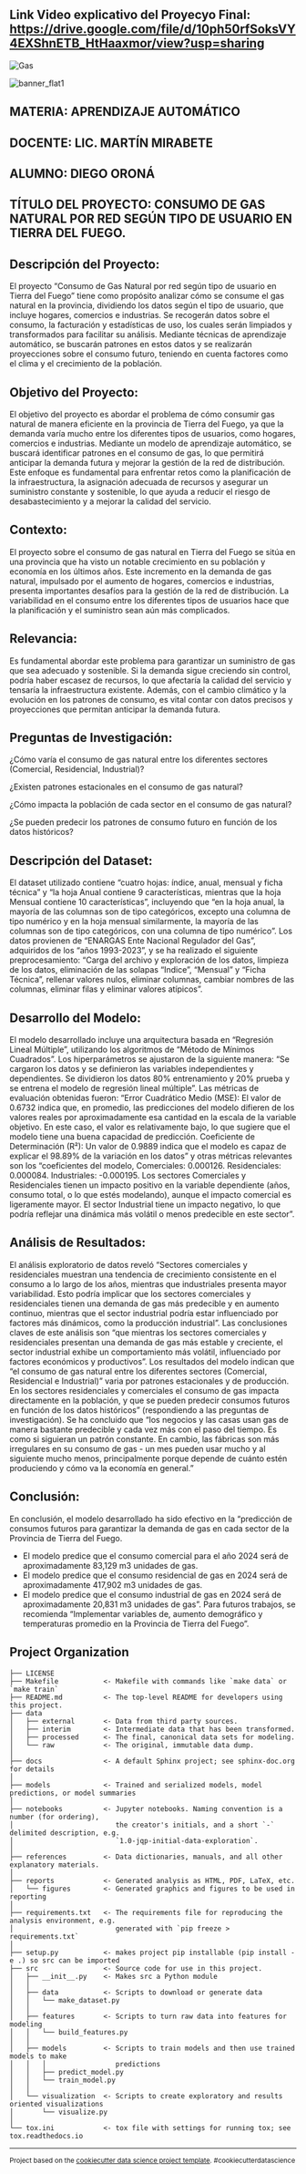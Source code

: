 ## Link Video explicativo del Proyecyo Final: https://drive.google.com/file/d/10ph50rfSoksVY4EXShnETB_HtHaaxmor/view?usp=sharing

![Gas](https://github.com/user-attachments/assets/191ee540-9b02-43f1-9dd9-8c7f95c6ca0d)

![banner_flat1](https://github.com/user-attachments/assets/81259883-b2bd-4db5-bf90-547c8d3d96af)

## MATERIA: APRENDIZAJE AUTOMÁTICO
## DOCENTE: LIC. MARTÍN MIRABETE
## ALUMNO: DIEGO ORONÁ
## TÍTULO DEL PROYECTO: CONSUMO DE GAS NATURAL POR RED SEGÚN TIPO DE USUARIO EN TIERRA DEL FUEGO.

## Descripción del Proyecto:
El proyecto “Consumo de Gas Natural por red según tipo de usuario en Tierra del Fuego” tiene como propósito analizar cómo se consume el gas natural en la provincia, dividiendo los datos según el tipo de usuario, que incluye hogares, comercios e industrias. Se recogerán datos sobre el consumo, la facturación y estadísticas de uso, los cuales serán limpiados y transformados para facilitar su análisis. Mediante técnicas de aprendizaje automático, se buscarán patrones en estos datos y se realizarán proyecciones sobre el consumo futuro, teniendo en cuenta factores como el clima y el crecimiento de la población.

## Objetivo del Proyecto:
El objetivo del proyecto es abordar el problema de cómo consumir gas natural de manera eficiente en la provincia de Tierra del Fuego, ya que la demanda varía mucho entre los diferentes tipos de usuarios, como hogares, comercios e industrias. Mediante un modelo de aprendizaje automático, se buscará identificar patrones en el consumo de gas, lo que permitirá anticipar la demanda futura y mejorar la gestión de la red de distribución. Este enfoque es fundamental para enfrentar retos como la planificación de la infraestructura, la asignación adecuada de recursos y asegurar un suministro constante y sostenible, lo que ayuda a reducir el riesgo de desabastecimiento y a mejorar la calidad del servicio.

## Contexto:
El proyecto sobre el consumo de gas natural en Tierra del Fuego se sitúa en una provincia que ha visto un notable crecimiento en su población y economía en los últimos años. Este incremento en la demanda de gas natural, impulsado por el aumento de hogares, comercios e industrias, presenta importantes desafíos para la gestión de la red de distribución. La variabilidad en el consumo entre los diferentes tipos de usuarios hace que la planificación y el suministro sean aún más complicados.

## Relevancia:
Es fundamental abordar este problema para garantizar un suministro de gas que sea adecuado y sostenible. Si la demanda sigue creciendo sin control, podría haber escasez de recursos, lo que afectaría la calidad del servicio y tensaría la infraestructura existente. Además, con el cambio climático y la evolución en los patrones de consumo, es vital contar con datos precisos y proyecciones que permitan anticipar la demanda futura.

## Preguntas de Investigación:
¿Cómo varía el consumo de gas natural entre los diferentes sectores (Comercial, Residencial, Industrial)?

¿Existen patrones estacionales en el consumo de gas natural?

¿Cómo impacta la población de cada sector en el consumo de gas natural?

¿Se pueden predecir los patrones de consumo futuro en función de los datos históricos?

## Descripción del Dataset:
El dataset utilizado contiene “cuatro hojas: índice, anual, mensual y ficha técnica” y “la hoja Anual contiene 9 características, mientras que la hoja Mensual contiene 10 características”, incluyendo que “en la hoja anual, la mayoría de las columnas son de tipo categóricos, excepto una columna de tipo numérico y en la hoja mensual similarmente, la mayoría de las columnas son de tipo categóricos, con una columna de tipo numérico”. Los datos provienen de “ENARGAS Ente Nacional Regulador del Gas”, adquiridos de los “años 1993-2023”, y se ha realizado el siguiente preprocesamiento: “Carga del archivo y exploración de los datos, limpieza de los datos, eliminación de las solapas “Indice”, “Mensual” y “Ficha Técnica”, rellenar valores nulos, eliminar columnas, cambiar nombres de las columnas, eliminar filas y eliminar valores atípicos”.

## Desarrollo del Modelo:
El modelo desarrollado incluye una arquitectura basada en “Regresión Lineal Múltiple”, utilizando los algoritmos de “Método de Mínimos Cuadrados”. Los hiperparámetros se ajustaron de la siguiente manera: “Se cargaron los datos y se definieron las variables independientes y dependientes. Se dividieron los datos 80% entrenamiento y 20% prueba y se entrena el modelo de regresión lineal múltiple”. Las métricas de evaluación obtenidas fueron: “Error Cuadrático Medio (MSE): El valor de 0.6732 indica que, en promedio, las predicciones del modelo difieren de los valores reales por aproximadamente esa cantidad en la escala de la variable objetivo. En este caso, el valor es relativamente bajo, lo que sugiere que el modelo tiene una buena capacidad de predicción. Coeficiente de Determinación (R²): Un valor de 0.9889 indica que el modelo es capaz de explicar el 98.89% de la variación en los datos” y otras métricas relevantes son los “coeficientes del modelo, Comerciales: 0.000126. Residenciales: 0.000084. Industriales: -0.000195. Los sectores Comerciales y Residenciales tienen un impacto positivo en la variable dependiente (años, consumo total, o lo que estés modelando), aunque el impacto comercial es ligeramente mayor. El sector Industrial tiene un impacto negativo, lo que podría reflejar una dinámica más volátil o menos predecible en este sector”.

## Análisis de Resultados:
El análisis exploratorio de datos reveló “Sectores comerciales y residenciales muestran una tendencia de crecimiento consistente en el consumo a lo largo de los años, mientras que industriales presenta mayor variabilidad. Esto podría implicar que los sectores comerciales y residenciales tienen una demanda de gas más predecible y en aumento continuo, mientras que el sector industrial podría estar influenciado por factores más dinámicos, como la producción industrial”. Las conclusiones claves de este análisis son “que mientras los sectores comerciales y residenciales presentan una demanda de gas más estable y creciente, el sector industrial exhibe un comportamiento más volátil, influenciado por factores económicos y productivos”. Los resultados del modelo indican que “el consumo de gas natural entre los diferentes sectores (Comercial, Residencial e Industrial)” varia por patrones estacionales y de producción. En los sectores residenciales y comerciales el consumo de gas impacta directamente en la población, y que se pueden predecir consumos futuros en función de los datos históricos” (respondiendo a las preguntas de investigación). Se ha concluido que “los negocios y las casas usan gas de manera bastante predecible y cada vez más con el paso del tiempo. Es como si siguieran un patrón constante. En cambio, las fábricas son más irregulares en su consumo de gas - un mes pueden usar mucho y al siguiente mucho menos, principalmente porque depende de cuánto estén produciendo y cómo va la economía en general.”

## Conclusión:
En conclusión, el modelo desarrollado ha sido efectivo en la “predicción de consumos futuros para garantizar la demanda de gas en cada sector de la Provincia de Tierra del Fuego.
* El modelo predice que el consumo comercial para el año 2024 será de aproximadamente 83,129 m3 unidades de gas.
* El modelo predice que el consumo residencial de gas en 2024 será de aproximadamente 417,902 m3 unidades de gas.
* El modelo predice que el consumo industrial de gas en 2024 será de aproximadamente 20,831 m3 unidades de gas”.
Para futuros trabajos, se recomienda “Implementar variables de, aumento demográfico y temperaturas promedio en la Provincia de Tierra del Fuego”.


Project Organization
------------

    ├── LICENSE
    ├── Makefile           <- Makefile with commands like `make data` or `make train`
    ├── README.md          <- The top-level README for developers using this project.
    ├── data
    │   ├── external       <- Data from third party sources.
    │   ├── interim        <- Intermediate data that has been transformed.
    │   ├── processed      <- The final, canonical data sets for modeling.
    │   └── raw            <- The original, immutable data dump.
    │
    ├── docs               <- A default Sphinx project; see sphinx-doc.org for details
    │
    ├── models             <- Trained and serialized models, model predictions, or model summaries
    │
    ├── notebooks          <- Jupyter notebooks. Naming convention is a number (for ordering),
    │                         the creator's initials, and a short `-` delimited description, e.g.
    │                         `1.0-jqp-initial-data-exploration`.
    │
    ├── references         <- Data dictionaries, manuals, and all other explanatory materials.
    │
    ├── reports            <- Generated analysis as HTML, PDF, LaTeX, etc.
    │   └── figures        <- Generated graphics and figures to be used in reporting
    │
    ├── requirements.txt   <- The requirements file for reproducing the analysis environment, e.g.
    │                         generated with `pip freeze > requirements.txt`
    │
    ├── setup.py           <- makes project pip installable (pip install -e .) so src can be imported
    ├── src                <- Source code for use in this project.
    │   ├── __init__.py    <- Makes src a Python module
    │   │
    │   ├── data           <- Scripts to download or generate data
    │   │   └── make_dataset.py
    │   │
    │   ├── features       <- Scripts to turn raw data into features for modeling
    │   │   └── build_features.py
    │   │
    │   ├── models         <- Scripts to train models and then use trained models to make
    │   │   │                 predictions
    │   │   ├── predict_model.py
    │   │   └── train_model.py
    │   │
    │   └── visualization  <- Scripts to create exploratory and results oriented visualizations
    │       └── visualize.py
    │
    └── tox.ini            <- tox file with settings for running tox; see tox.readthedocs.io


--------

<p><small>Project based on the <a target="_blank" href="https://drivendata.github.io/cookiecutter-data-science/">cookiecutter data science project template</a>. #cookiecutterdatascience</small></p>

